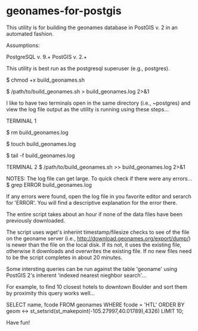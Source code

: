 geonames-for-postgis
====================

This utility is for building the geonames database in PostGIS v. 2 in an automated fashion. 

Assumptions:

PostgreSQL v. 9.+
PostGIS v. 2.+

This utility is best run as the postgresql superuser (e.g., postgres).  

<enable execute bit>

$ chmod +x build_geonames.sh

<execute and redirect output to logfile>

$ /path/to/build_geonames.sh > build_geonames.log 2>&1 

I like to have two terminals open in the same directory (i.e., ~postgres) and view 
the log file output as the utility is running using these steps...

TERMINAL 1

$ rm build_geonames.log

$ touch build_geonames.log

$ tail -f build_geonames.log

TERMINAL 2
$ /path/to/build_geonames.sh >> build_geonames.log 2>&1

NOTES: 
The log file can get large.  To quick check if there were any errors...
$ grep ERROR build_geonames.log

If any errors were found, open the log file in you favorite editor and serarch for 'ERROR'.
You will find a descriptive explanation for the error there.

The entire script takes about an hour if none of the data files have been previously downloaded.

The script uses wget's inherint timestamp/filesize checks to see of the file on the 
geoname server (i.e., http://download.geonames.org/export/dump/) is newer than the 
file on the local disk.  If its not, it uses the existing file, otherwise it downloads 
and overwrites the existing file.  If no new files need to be the script completes 
in about 20 minutes.

Some intersting queries can be run against the table 'geoname' using PostGIS 2's
inherent 'indexed nearest nieghbor search'...

For example, to find 10 closest hotels to downtown Boulder and sort them by proximity
this query works well...

SELECT name, fcode
FROM geonames WHERE fcode = 'HTL'
ORDER BY geom <-> st_setsrid(st_makepoint(-105.27997,40.01789),4326)
LIMIT 10; 

Have fun!
